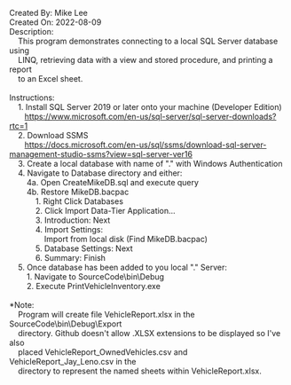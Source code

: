 Created By: Mike Lee<br />
Created On: 2022-08-09<br />
Description:<br />
&nbsp;&nbsp;&nbsp;&nbsp;This program demonstrates connecting to a local SQL Server database using<br />
&nbsp;&nbsp;&nbsp;&nbsp;LINQ, retrieving data with a view and stored procedure, and printing a report<br />
&nbsp;&nbsp;&nbsp;&nbsp;to an Excel sheet.
<br /><br />
Instructions:<br />
&nbsp;&nbsp;&nbsp;&nbsp;1. Install SQL Server 2019 or later onto your machine (Developer Edition)<br />
&nbsp;&nbsp;&nbsp;&nbsp;&nbsp;&nbsp;&nbsp;https://www.microsoft.com/en-us/sql-server/sql-server-downloads?rtc=1<br />
&nbsp;&nbsp;&nbsp;&nbsp;2. Download SSMS<br />
&nbsp;&nbsp;&nbsp;&nbsp;&nbsp;&nbsp;&nbsp;https://docs.microsoft.com/en-us/sql/ssms/download-sql-server-management-studio-ssms?view=sql-server-ver16<br />
&nbsp;&nbsp;&nbsp;&nbsp;3. Create a local database with name of "." with Windows Authentication<br />
&nbsp;&nbsp;&nbsp;&nbsp;4. Navigate to Database directory and either:<br />
&nbsp;&nbsp;&nbsp;&nbsp;&nbsp;&nbsp;&nbsp;&nbsp;4a. Open CreateMikeDB.sql and execute query<br />
&nbsp;&nbsp;&nbsp;&nbsp;&nbsp;&nbsp;&nbsp;&nbsp;4b. Restore MikeDB.bacpac<br />
&nbsp;&nbsp;&nbsp;&nbsp;&nbsp;&nbsp;&nbsp;&nbsp;&nbsp;&nbsp;&nbsp;&nbsp;1. Right Click Databases<br />
&nbsp;&nbsp;&nbsp;&nbsp;&nbsp;&nbsp;&nbsp;&nbsp;&nbsp;&nbsp;&nbsp;&nbsp;2. Click Import Data-Tier Application...<br />
&nbsp;&nbsp;&nbsp;&nbsp;&nbsp;&nbsp;&nbsp;&nbsp;&nbsp;&nbsp;&nbsp;&nbsp;3. Introduction: Next<br />
&nbsp;&nbsp;&nbsp;&nbsp;&nbsp;&nbsp;&nbsp;&nbsp;&nbsp;&nbsp;&nbsp;&nbsp;4. Import Settings:<br />
&nbsp;&nbsp;&nbsp;&nbsp;&nbsp;&nbsp;&nbsp;&nbsp;&nbsp;&nbsp;&nbsp;&nbsp;&nbsp;&nbsp;&nbsp;&nbsp;Import from local disk (Find MikeDB.bacpac)<br />
&nbsp;&nbsp;&nbsp;&nbsp;&nbsp;&nbsp;&nbsp;&nbsp;&nbsp;&nbsp;&nbsp;&nbsp;5. Database Settings: Next<br />
&nbsp;&nbsp;&nbsp;&nbsp;&nbsp;&nbsp;&nbsp;&nbsp;&nbsp;&nbsp;&nbsp;&nbsp;6. Summary: Finish<br />
&nbsp;&nbsp;&nbsp;&nbsp;5. Once database has been added to you local "." Server:<br />
&nbsp;&nbsp;&nbsp;&nbsp;&nbsp;&nbsp;&nbsp;&nbsp;1. Navigate to SourceCode\bin\Debug<br />
&nbsp;&nbsp;&nbsp;&nbsp;&nbsp;&nbsp;&nbsp;&nbsp;2. Execute PrintVehicleInventory.exe
<br /><br />
*Note:<br />
&nbsp;&nbsp;&nbsp;&nbsp;Program will create file VehicleReport.xlsx in the SourceCode\bin\Debug\Export<br />
&nbsp;&nbsp;&nbsp;&nbsp;directory. Github doesn't allow .XLSX extensions to be displayed so I've also<br />
&nbsp;&nbsp;&nbsp;&nbsp;placed VehicleReport_OwnedVehicles.csv and VehicleReport_Jay_Leno.csv in the<br />
&nbsp;&nbsp;&nbsp;&nbsp;directory to represent the named sheets within VehicleReport.xlsx.<br />